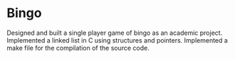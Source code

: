 # Bingo
Designed and built a single player game of bingo as an academic project. Implemented a linked list in C using structures and pointers. Implemented a make file for the compilation of the source code.

